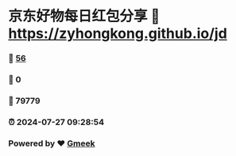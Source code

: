 # 京东好物每日红包分享 :link: https://zyhongkong.github.io/jd 
### :page_facing_up: [56](https://zyhongkong.github.io/jd/tag.html) 
### :speech_balloon: 0 
### :hibiscus: 79779 
### :alarm_clock: 2024-07-27 09:28:54 
### Powered by :heart: [Gmeek](https://github.com/Meekdai/Gmeek)
